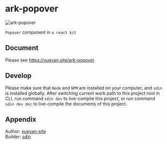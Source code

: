# ark-popover

![ark-popover](https://xueyan.site/ark-popover/ast/project.png)

`Popover` component in `a react kit`

## Document

Please see <https://xueyan.site/ark-popover>.

## Develop

Please make sure that `Node` and `NPM` are installed on your computer, and `sdin` is installed globally. After switching current work path to this project root in CLI, run command `sdin dev` to live-compile this project, or run command `sdin dev doc` to live-compile the documents of this project.

## Appendix

Author: [xueyan-site](mailto://xueyan@xueyan.site)  
Builder: [sdin](https://github.com/xueyan-site/sdin)  
